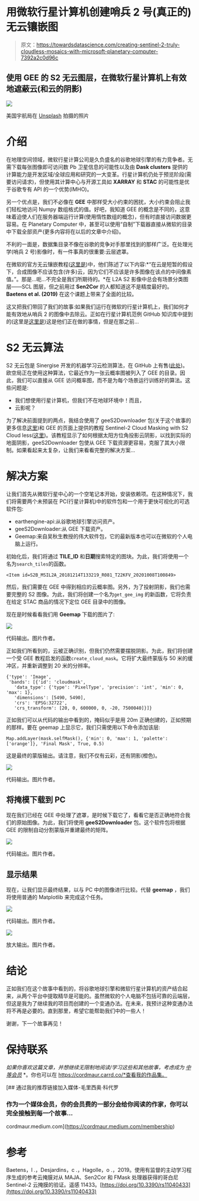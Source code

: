 # 用微软行星计算机创建哨兵 2 号(真正的)无云镶嵌图

> 原文：<https://towardsdatascience.com/creating-sentinel-2-truly-cloudless-mosaics-with-microsoft-planetary-computer-7392a2c0d96c>

## 使用 GEE 的 S2 无云图层，在微软行星计算机上有效地遮蔽云(和云的阴影)

![](img/69cf7c6740e99e9adb61b0ff0a84d790.png)

美国宇航局在 [Unsplash](https://unsplash.com?utm_source=medium&utm_medium=referral) 拍摄的照片

# 介绍

在地理空间领域，微软行星计算公司是久负盛名的谷歌地球引擎的有力竞争者。无需下载每张图像即可访问数 Pb 卫星信息的可能性以及由 **Dask clusters** 提供的计算能力是开发区域/全球应用和研究的一大变革。行星计算机仍处于预览阶段(需要访问请求)，但使用其计算中心与开源工具如 **XARRAY** 和 **STAC** 的可能性是优于谷歌专有 API 的一个优势(IMHO)。

另一个优点是，我们不必像在 **GEE** 中那样受大小约束的困扰，大小约束会阻止我们轻松地访问 Numpy 数组格式的值。好吧，我知道 GEE 的概念是不同的，这意味着迫使人们在服务器端运行计算(使用惰性数组的概念)，但有时直接访问数据更容易。在 Planetary Computer 中，甚至可以使用“自制”下载器直接从微软的目录中下载全部资产(更多内容将在以后的文章中介绍)。

不利的一面是，数据集目录不像在谷歌的竞争对手那里找到的那样广泛。在处理光学(哨兵 2 号)影像时，有一件事真的很重要:云层遮罩。

在微软的官方无云镶嵌教程([这里是](https://planetarycomputer.microsoft.com/docs/tutorials/cloudless-mosaic-sentinel2/))中，他们陈述了以下内容:*“在云是短暂的假设下，合成图像不应该包含(许多)云，因为它们不应该是许多图像在该点的中间像素值。”。那是…呃…不完全是我们所期待的。*在 L2A S2 影像中总会有场景分类图层——SCL 图层，但之前用过 **Sen2Cor** 的人都知道这不是精度最好的。 **Baetens et al. (2019)** 在这个课题上带来了全面的比较。

这又把我们带回了我们的故事:如果我们运行在微软的行星计算机上，我们如何才能有效地从哨兵 2 的图像中去除云。正如在行星计算机范例 GitHub 知识库中提到的(这里是[这里是](https://github.com/microsoft/PlanetaryComputerExamples/issues/68))这是他们正在做的事情，但是在那之前…

# S2 无云算法

S2 无云包是 Sinergise 开发的机器学习云检测算法，在 GitHub 上有售([此处](https://github.com/sentinel-hub/sentinelhub-py))。欧空局正在使用这种算法，它最近作为一张云概率图被列入了 GEE 的目录。因此，我们可以直接从 GEE 访问概率图，而不是为每个场景运行训练好的算法。这些问题是:

*   我们想使用行星计算机，但我们不在地球环境中！而且，
*   云影呢？

为了解决前面提到的两点，我结合使用了 geeS2Downloader 包(关于这个故事的更多信息[这里](https://medium.com/analytics-vidhya/how-to-download-assets-from-google-earth-engine-gee-and-overcome-the-size-limitations-45b7c9ebe389))和 GEE 的页面上提供的教程 Sentinel-2 Cloud Masking with S2 Cloud less([这里](https://developers.google.com/earth-engine/tutorials/community/sentinel-2-s2cloudless))。该教程显示了如何根据太阳方位角投影云阴影，以找到实际的地面阴影，geeS2Downloader 包使从 GEE 下载资源更容易，克服了其大小限制。如果看起来太复杂，让我们来看看完整的解决方案…

# 解决方案

让我们首先从微软行星中心的一个空笔记本开始，安装依赖项。在这种情况下，我们将需要两个未预装在 PC(行星计算机)中的软件包和一个用于更快可视化的可选软件包:

*   earthengine-api:从谷歌地球引擎访问资产。
*   geeS2Downloader:从 GEE 下载资产。
*   Geemap:来自吴秋生教授的伟大软件包，它的最新版本也可以在微软的个人电脑上运行。

初始化后，我们将通过 **TILE_ID** 和**日期**搜索特定的图块。为此，我们将使用一个名为`search_tiles`的函数。

```
<Item id=S2B_MSIL2A_20181214T133219_R081_T22KFV_20201008T100849>
```

然后，我们需要在 GEE 中得到相应的云概率图。另外，为了投射阴影，我们也需要完整的 S2 图像。为此，我们将创建一个名为`get_gee_img` 的新函数，它将负责在给定 STAC 商品的情况下定位 GEE 目录中的图像。

现在是时候看看我们用 **Geemap** 下载的图片了:

![](img/036f861cfbdd483e8f1f4f96d9be0d11.png)

代码输出。图片作者。

正如我们所看到的，云被正确识别，但我们仍然需要摆脱阴影。为此，我们将创建一个受 GEE 教程启发的函数`create_cloud_mask`。它将扩大最终蒙版与 50 米的缓冲区，并重新调整到 20 米的分辨率。

```
{'type': 'Image',
 'bands': [{'id': 'cloudmask',
   'data_type': {'type': 'PixelType', 'precision': 'int', 'min': 0, 'max': 1},
   'dimensions': [5490, 5490],
   'crs': 'EPSG:32722',
   'crs_transform': [20, 0, 600000, 0, -20, 7500040]}]}
```

正如我们可以从代码的输出中看到的，掩码似乎是用 20m 正确创建的，正如预期的那样。要在 geemap 上显示它，我们只需使用以下命令添加该层:

```
Map.addLayer(mask.selfMask(), {'min': 0, 'max': 1, 'palette': ['orange']}, 'Final Mask', True, 0.5)
```

这是最终的蒙版输出。请注意，我们不仅有云彩，还有阴影(橙色)。

![](img/cade2dd3fd3b7e9c617b326c05c8b043.png)

代码输出。图片作者。

## 将掩模下载到 PC

现在我们已经在 GEE 中处理了遮罩，是时候下载它了，看看它是否正确地符合我们的原始图像。为此，我们将使用 **geeS2Downloader** 包。这个软件包将根据 GEE 的限制自动分割蒙版并重建最终的矩阵。

![](img/2089ec6e2b5219d0118471791d92e22f.png)

代码输出。图片作者。

## 显示结果

现在，让我们显示最终结果，以与 PC 中的图像进行比较。代替 **geemap** ，我们将使用普通的 Matplotlib 来完成这个任务。

![](img/ef04baed6e60fcda7875b3022619a082.png)

代码输出。图片作者。

![](img/b0ec8a551ba468c0d035d716e8645059.png)

放大输出。图片作者。

# 结论

正如我们在这个故事中看到的，将谷歌地球引擎和微软行星计算机的资产结合起来，从两个平台中提取精华是可能的。虽然微软的个人电脑不包括可靠的云端层，但这是我为了继续我的项目而创建的一个变通办法。在未来，我预计这种变通办法将不再是必要的。直到那里，希望它能帮助我们中的一些人！

谢谢，下一个故事再见！

# 保持联系

*如果你喜欢这篇文章，并想继续无限制地阅读/学习这些和其他故事，考虑成为* [*中等会员*](https://cordmaur.medium.com/membership) *。你也可以在 https://cordmaur.carrd.co/*查看我的作品集。

[](https://cordmaur.medium.com/membership) [## 通过我的推荐链接加入媒体-毛里西奥·科代罗

### 作为一个媒体会员，你的会员费的一部分会给你阅读的作家，你可以完全接触到每一个故事…

cordmaur.medium.com](https://cordmaur.medium.com/membership) 

# **参考**

Baetens，l .，Desjardins，c .，Hagolle，o .，2019。使用有监督的主动学习程序生成的参考云掩膜对从 MAJA、Sen2Cor 和 FMask 处理器获得的哥白尼 Sentinel-2 云掩膜的验证。遥感 11433。[https://doi.org/10.3390/rs11040433](https://doi.org/10.3390/rs11040433)